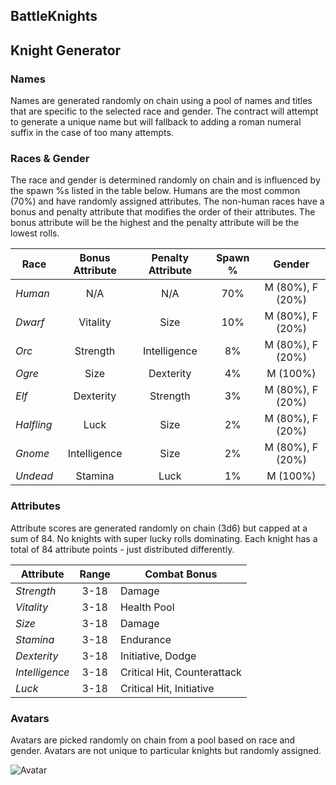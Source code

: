 ## BattleKnights

## Knight Generator
### Names
Names are generated randomly on chain using a pool of names and titles that are specific to the selected race and gender.
The contract will attempt to generate a unique name but will fallback to adding a roman numeral suffix in the case of too many attempts.

### Races & Gender
The race and gender is determined randomly on chain and is influenced by the spawn %s listed in the table below.
Humans are the most common (70%) and have randomly assigned attributes. The non-human races have a bonus and penalty attribute that modifies the order of their attributes. The bonus attribute will be the highest and the penalty attribute will be the lowest rolls.

| Race         | Bonus Attribute  | Penalty Attribute | Spawn %   | Gender  |
| ------------ | :--------------: | :---------------: | :-------: | :--------------: |
| *Human*      | N/A              | N/A               | 70%       | M (80%), F (20%) |
| *Dwarf*      | Vitality         | Size              | 10%       | M (80%), F (20%) |
| *Orc*        | Strength         | Intelligence      | 8%        | M (80%), F (20%) |
| *Ogre*       | Size             | Dexterity         | 4%        | M (100%)         |
| *Elf*        | Dexterity        | Strength          | 3%        | M (80%), F (20%) |
| *Halfling*   | Luck             | Size              | 2%        | M (80%), F (20%) |
| *Gnome*      | Intelligence     | Size              | 2%        | M (80%), F (20%) |
| *Undead*     | Stamina          | Luck              | 1%        | M (100%)         |

### Attributes
Attribute scores are generated randomly on chain (3d6) but capped at a sum of 84. No knights with super lucky rolls dominating. Each knight has a total of 84 attribute points - just distributed differently.


| Attribute        | Range    | Combat Bonus                 |
| ---------------- | :------: | ---------------------------- |
| *Strength*       | 3-18     | Damage                       |
| *Vitality*       | 3-18     | Health Pool                  |
| *Size*           | 3-18     | Damage                       |
| *Stamina*        | 3-18     | Endurance                    |
| *Dexterity*      | 3-18     | Initiative, Dodge            |
| *Intelligence*   | 3-18     | Critical Hit, Counterattack  |
| *Luck*           | 3-18     | Critical Hit, Initiative     |

### Avatars
Avatars are picked randomly on chain from a pool based on race and gender. Avatars are not unique to particular knights but randomly assigned.

![Avatar](https://bafkreigwayrfx34btkugl6n22wrlqj7fkjfixkgbrscej7axybbjpqiife.ipfs.dweb.link/)